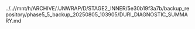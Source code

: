 ../..//mnt/h/ARCHIVE/.UNWRAP/D/STAGE2_INNER/5e30b19f3a7b/backup_repository/phase5_5_backup_20250805_103905/DURI_DIAGNOSTIC_SUMMARY.md